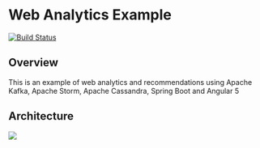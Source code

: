 # Web Analytics Example

[![Build Status](https://travis-ci.org/joumenharzli/web-analytics-example.svg?branch=master)](https://travis-ci.org/joumenharzli/web-analytics-example)

## Overview
This is an example of web analytics and recommendations using Apache Kafka, Apache Storm, Apache Cassandra, Spring Boot and Angular 5

## Architecture
<img src="https://image.ibb.co/mDXaWH/Image1.png" />
